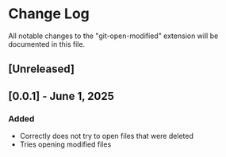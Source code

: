 # Change Log

All notable changes to the "git-open-modified" extension will be documented in this file.

## [Unreleased]


## [0.0.1] - June 1, 2025

### Added

- Correctly does not try to open files that were deleted
- Tries opening modified files